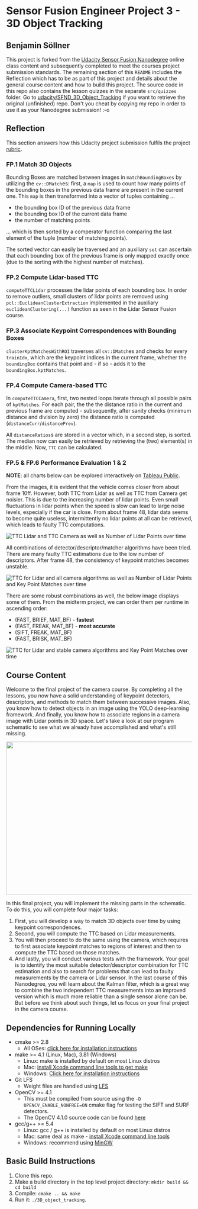 # Sensor Fusion Engineer Project 3 - 3D Object Tracking

## Benjamin Söllner

This project is forked from the [Udacity Sensor Fusion Nanodegree](https://www.udacity.com/course/sensor-fusion-engineer-nanodegree--nd313) online class content and subsequently completed to meet the courses project submission standards. The remaining section of this `README` includes the Reflection which has to be as part of this project and details about the general course content and how to build this project. The source code in this repo also contains the lesson quizzes in the separate ``src/quizzes`` folder. Go to [udacity/SFND_3D_Object_Tracking](https://github.com/udacity/SFND_3D_Object_Tracking) if you want to retrieve the original (unfinished) repo. Don't you cheat by copying my repo in order to use it as your Nanodegree submission! :-o

## Reflection

This section answers how this Udacity project submission fulfils the project [rubric](https://review.udacity.com/#!/rubrics/2550/view).

### FP.1 Match 3D Objects

Bounding Boxes are matched between images in ``matchBoundingBoxes`` by utilizing the ``cv::DMatch``es: first, a ``map`` is used to count how many points of the bounding boxes in the previous data frame are present in the current one. This ``map`` is then transformed into a vector of tuples containing ...

* the bounding box ID of the previous data frame
* the bounding box ID of the current data frame
* the number of matching points

... which is then sorted by a comperator function comparing the last element of the tuple (number of matching points).

The sorted vector can easily be traversed and an auxiliary ``set`` can ascertain that each bounding box of the previous frame is only mapped exactly once (due to the sorting with the highest number of matches).

### FP.2 Compute Lidar-based TTC

``computeTTCLidar`` processes the lidar points of each bounding box. In order to remove outliers, small clusters of lidar points are removed using ``pcl::EuclideanClusterExtraction`` implemented in the auxiliary ``euclideanClustering(...)`` function as seen in the Lidar Sensor Fusion course.

### FP.3 Associate Keypoint Correspondences with Bounding Boxes

``clusterKptMatchesWithROI`` traverses all ``cv::DMatch``es and checks for every ``trainIdx``, which are the keypoint indices in the current frame, whether the ``boundingBox`` contains that point and - if so - adds it to the ``boundingBox.kptMatches``.

### FP.4 Compute Camera-based TTC

In ``computeTTCCamera``, first, two nested loops iterate through all possible pairs of ``kptMatches``. For each pair, the the the distance ratio in the current and previous frame are computed - subsequently, after sanity checks (minimum distance and division by zero) the distance ratio is computed (``distanceCurr``/``distancePrev``).

All ``distanceRatios``s are stored in a vector which, in a second step, is sorted. The median now can easily be retrieved by retrieving the (two) element(s) in the middle. Now, ``TTC`` can be calculated.

### FP.5 & FP.6 Performance Evaluation 1 & 2

**NOTE**: all charts below can be explored interactively on [Tableau Public](https://public.tableau.com/profile/benjamin.s.llner#!/vizhome/chart_15888399888880/Project33DObjectTrackingofUdacitysSensorFusionEngineerNanodegree).

From the images, it is evident that the vehicle comes closer from about frame 10ff. However, both TTC from Lidar as well as TTC from Camera get noisier. This is due to the increasing number of lidar points. Even small fluctuations in lidar points when the speed is slow can lead to large noise levels, especially if the car is close. From about frame 48, lidar data seems to become quite useless, intermittently no lidar points at all can be retrieved, which leads to faulty TTC computations.

![TTC Lidar and TTC Camera as well as Number of Lidar Points over time](stats/lidar_vs_camera.png)

All combinations of detector/descriptor/matcher algorithms have been tried. There are many faulty TTC estimations due to the low number of descriptors. After frame 48, the consistency of keypoint matches becomes unstable.

![TTC for Lidar and all camera algorithms as well as Number of Lidar Points and Key Point Matches over time](stats/all_algorithms.png)

There are some robust combinations as well, the below image displays some of them. From the midterm project, we can order them per runtime in ascending order:
* (FAST, BRIEF, MAT_BF) - **fastest**
* (FAST, FREAK, MAT_BF) - **most accurate**
* (SIFT, FREAK, MAT_BF)
* (FAST, BRISK, MAT_BF)

![TTC for Lidar and stable camera algorithms and Key Point Matches over time](stats/stable_algorithms.png)

## Course Content

Welcome to the final project of the camera course. By completing all the lessons, you now have a solid understanding of keypoint detectors, descriptors, and methods to match them between successive images. Also, you know how to detect objects in an image using the YOLO deep-learning framework. And finally, you know how to associate regions in a camera image with Lidar points in 3D space. Let's take a look at our program schematic to see what we already have accomplished and what's still missing.

<img src="images/course_code_structure.png" width="779" height="414" />

In this final project, you will implement the missing parts in the schematic. To do this, you will complete four major tasks: 
1. First, you will develop a way to match 3D objects over time by using keypoint correspondences. 
2. Second, you will compute the TTC based on Lidar measurements. 
3. You will then proceed to do the same using the camera, which requires to first associate keypoint matches to regions of interest and then to compute the TTC based on those matches. 
4. And lastly, you will conduct various tests with the framework. Your goal is to identify the most suitable detector/descriptor combination for TTC estimation and also to search for problems that can lead to faulty measurements by the camera or Lidar sensor. In the last course of this Nanodegree, you will learn about the Kalman filter, which is a great way to combine the two independent TTC measurements into an improved version which is much more reliable than a single sensor alone can be. But before we think about such things, let us focus on your final project in the camera course. 

## Dependencies for Running Locally
* cmake >= 2.8
  * All OSes: [click here for installation instructions](https://cmake.org/install/)
* make >= 4.1 (Linux, Mac), 3.81 (Windows)
  * Linux: make is installed by default on most Linux distros
  * Mac: [install Xcode command line tools to get make](https://developer.apple.com/xcode/features/)
  * Windows: [Click here for installation instructions](http://gnuwin32.sourceforge.net/packages/make.htm)
* Git LFS
  * Weight files are handled using [LFS](https://git-lfs.github.com/)
* OpenCV >= 4.1
  * This must be compiled from source using the `-D OPENCV_ENABLE_NONFREE=ON` cmake flag for testing the SIFT and SURF detectors.
  * The OpenCV 4.1.0 source code can be found [here](https://github.com/opencv/opencv/tree/4.1.0)
* gcc/g++ >= 5.4
  * Linux: gcc / g++ is installed by default on most Linux distros
  * Mac: same deal as make - [install Xcode command line tools](https://developer.apple.com/xcode/features/)
  * Windows: recommend using [MinGW](http://www.mingw.org/)

## Basic Build Instructions

1. Clone this repo.
2. Make a build directory in the top level project directory: `mkdir build && cd build`
3. Compile: `cmake .. && make`
4. Run it: `./3D_object_tracking`.
